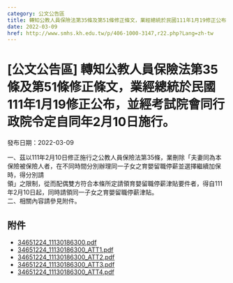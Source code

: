 ```yaml
---
category: 公文公告區
title: 轉知公教人員保險法第35條及第51條修正條文，業經總統於民國111年1月19修正公布，並經考試院會同行政院令定自同年2月10日施行。
date: 2022-03-09
href: http://www.smhs.kh.edu.tw/p/406-1000-3147,r22.php?Lang=zh-tw
---
```


# [公文公告區] 轉知公教人員保險法第35條及第51條修正條文，業經總統於民國111年1月19修正公布，並經考試院會同行政院令定自同年2月10日施行。

發布日期：2022-03-09

一、茲以111年2月10日修正施行之公教人員保險法第35條，業刪除「夫妻同為本保險被保險人者，在不同時間分別辦理同一子女之育嬰留職停薪並選擇繼續加保時，得分別請  
領」之限制，從而配偶雙方符合本條所定請領育嬰留職停薪津貼要件者，得自111年2月10日起，同時請領同一子女之育嬰留職停薪津貼。  
二、相關內容請參見附件。

## 附件

- [34651224_11130186300.pdf](https://www.smhs.kh.edu.tw/var/file/0/1000/attach/43/pta_2913_34835_09647.pdf)
- [34651224_11130186300_ATT1.pdf](https://www.smhs.kh.edu.tw/var/file/0/1000/attach/43/pta_2914_8300927_09648.pdf)
- [34651224_11130186300_ATT2.pdf](https://www.smhs.kh.edu.tw/var/file/0/1000/attach/43/pta_2915_567185_09648.pdf)
- [34651224_11130186300_ATT3.pdf](https://www.smhs.kh.edu.tw/var/file/0/1000/attach/43/pta_2916_2427043_09648.pdf)
- [34651224_11130186300_ATT4.pdf](https://www.smhs.kh.edu.tw/var/file/0/1000/attach/43/pta_2917_231846_09648.pdf)
